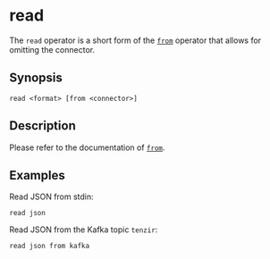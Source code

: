 # read

The `read` operator is a short form of the [`from`](from.md) operator that
allows for omitting the connector.

## Synopsis

```
read <format> [from <connector>]
```

## Description

Please refer to the documentation of [`from`](from.md).

## Examples

Read JSON from stdin:

```
read json
```

Read JSON from the Kafka topic `tenzir`:

```
read json from kafka
```
